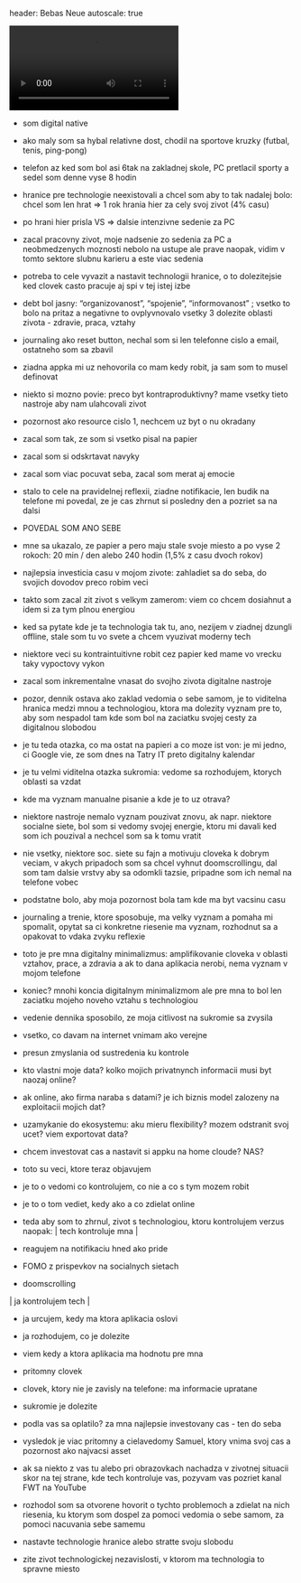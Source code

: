 header: Bebas Neue
autoscale: true

![autoplay loop](assets/digital-innovation-unleashed-2.mp4)

- som digital native
- ako maly som sa hybal relativne dost, chodil na sportove kruzky (futbal, tenis, ping-pong)
- telefon az ked som bol asi 6tak na zakladnej skole, PC pretlacil sporty a sedel som denne vyse 8 hodin
- hranice pre technologie neexistovali a chcel som aby to tak nadalej bolo: chcel som len hrat => 1 rok hrania hier za cely svoj zivot (4% casu)

- po hrani hier prisla VS => dalsie intenzivne sedenie za PC
- zacal pracovny zivot, moje nadsenie zo sedenia za PC a neobmedzenych moznosti nebolo na ustupe ale prave naopak, vidim v tomto sektore slubnu karieru a este viac sedenia

- potreba to cele vyvazit a nastavit technologii hranice, o to dolezitejsie ked clovek casto pracuje aj spi v tej istej izbe
- debt bol jasny: “organizovanost”, “spojenie”, “informovanost” ; vsetko to bolo na pritaz a negativne to ovplyvnovalo vsetky 3 dolezite oblasti zivota - zdravie, praca, vztahy

- journaling ako reset button, nechal som si len telefonne cislo a email, ostatneho som sa zbavil
- ziadna appka mi uz nehovorila co mam kedy robit, ja sam som to musel definovat
- niekto si mozno povie: preco byt kontraproduktivny? mame vsetky tieto nastroje aby nam ulahcovali zivot
- pozornost ako resource cislo 1, nechcem uz byt o nu okradany
- zacal som tak, ze som si vsetko pisal na papier
- zacal som si odskrtavat navyky
- zacal som viac pocuvat seba, zacal som merat aj emocie
- stalo to cele na pravidelnej reflexii, ziadne notifikacie, len budik na telefone mi povedal, ze je cas zhrnut si posledny den a pozriet sa na dalsi
- POVEDAL SOM ANO SEBE
- mne sa ukazalo, ze papier a pero maju stale svoje miesto a po vyse 2 rokoch: 20 min / den alebo 240 hodin (1,5% z casu dvoch rokov)
- najlepsia investicia casu v mojom zivote: zahladiet sa do seba, do svojich dovodov preco robim veci
- takto som zacal zit zivot s velkym zamerom: viem co chcem dosiahnut a idem si za tym plnou energiou

- ked sa pytate kde je ta technologia tak tu, ano, nezijem v ziadnej dzungli offline, stale som tu vo svete a chcem vyuzivat moderny tech
- niektore veci su kontraintuitivne robit cez papier ked mame vo vrecku taky vypoctovy vykon
- zacal som inkrementalne vnasat do svojho zivota digitalne nastroje
- pozor, dennik ostava ako zaklad vedomia o sebe samom, je to viditelna hranica medzi mnou a technologiou, ktora ma dolezity vyznam pre to, aby som nespadol tam kde som bol na zaciatku svojej cesty za digitalnou slobodou
- je tu teda otazka, co ma ostat na papieri a co moze ist von: je mi jedno, ci Google vie, ze som dnes na Tatry IT preto digitalny kalendar
- je tu velmi viditelna otazka sukromia: vedome sa rozhodujem, ktorych oblasti sa vzdat
- kde ma vyznam manualne pisanie a kde je to uz otrava?
- niektore nastroje nemalo vyznam pouzivat znovu, ak napr. niektore socialne siete, bol som si vedomy svojej energie, ktoru mi davali ked som ich pouzival a nechcel som sa k tomu vratit
- nie vsetky, niektore soc. siete su fajn a motivuju cloveka k dobrym veciam, v akych pripadoch som sa chcel vyhnut doomscrollingu, dal som tam dalsie vrstvy aby sa odomkli tazsie, pripadne som ich nemal na telefone vobec
- podstatne bolo, aby moja pozornost bola tam kde ma byt vacsinu casu
- journaling  a trenie, ktore sposobuje, ma velky vyznam a pomaha mi spomalit, opytat sa ci konkretne riesenie ma vyznam, rozhodnut sa a opakovat to vdaka zvyku reflexie
- toto je pre mna digitalny minimalizmus: amplifikovanie cloveka v oblasti vztahov, prace, a zdravia a ak to dana aplikacia nerobi, nema vyznam v mojom telefone

- koniec? mnohi koncia digitalnym minimalizmom ale pre mna to bol len zaciatku mojeho noveho vztahu s technologiou
- vedenie dennika sposobilo, ze moja citlivost na sukromie sa zvysila
- vsetko, co davam na internet vnimam ako verejne
- presun zmyslania od sustredenia ku kontrole
- kto vlastni moje data? kolko mojich privatnynch informacii musi byt naozaj online?
- ak online, ako firma naraba s datami? je ich biznis model zalozeny na exploitacii mojich dat?
- uzamykanie do ekosystemu: aku mieru flexibility? mozem odstranit svoj ucet? viem exportovat data?
- chcem investovat cas a nastavit si appku na home cloude? NAS?
- toto su veci, ktore teraz objavujem
- je to o vedomi co kontrolujem, co nie a co s tym mozem robit
- je to o tom vediet, kedy ako a co zdielat online

- teda aby som to zhrnul, zivot s technologiou, ktoru kontrolujem verzus naopak:
| tech kontroluje mna |
- reagujem na notifikaciu hned ako pride
- FOMO z prispevkov na socialnych sietach
- doomscrolling

| ja kontrolujem tech |
- ja urcujem, kedy ma ktora aplikacia oslovi
- ja rozhodujem, co je dolezite
- viem kedy a ktora aplikacia ma hodnotu pre mna
- pritomny clovek
- clovek, ktory nie je zavisly na telefone: ma informacie upratane
- sukromie je dolezite

- podla vas sa oplatilo? za mna najlepsie investovany cas - ten do seba
- vysledok je viac pritomny a cielavedomy Samuel, ktory vnima svoj cas a pozornost ako najvacsi asset
- ak sa niekto z vas tu alebo pri obrazovkach nachadza v zivotnej situacii skor na tej strane, kde tech kontroluje vas, pozyvam vas pozriet kanal FWT na YouTube
- rozhodol som sa otvorene hovorit o tychto problemoch a zdielat na nich riesenia, ku ktorym som dospel za pomoci vedomia o sebe samom, za pomoci nacuvania sebe samemu
- nastavte technologie hranice alebo stratte svoju slobodu
- zite zivot technologickej nezavislosti, v ktorom ma technologia to spravne miesto